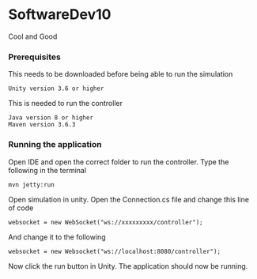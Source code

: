 # SoftwareDev10
Cool and Good

### Prerequisites
This needs to be downloaded before being able to run the simulation

```
Unity version 3.6 or higher
```

This is needed to run the controller

```
Java version 8 or higher
Maven version 3.6.3
```

### Running the application
Open IDE and open the correct folder to run the controller. Type the following in the terminal

```
mvn jetty:run
```

Open simulation in unity. Open the Connection.cs file and change this line of code

```
websocket = new WebSocket("ws://xxxxxxxxx/controller");
```

And change it to the following

```
websocket = new Websocket("ws://localhost:8080/controller");
```

Now click the run button in Unity. The application should now be running. 
